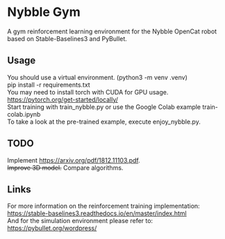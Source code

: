 # Nybble Gym
A gym reinforcement learning environment for the Nybble OpenCat robot based on Stable-Baselines3 and PyBullet.

## Usage
You should use a virtual environment. (python3 -m venv .venv)  
pip install -r requirements.txt  
You may need to install torch with CUDA for GPU usage. https://pytorch.org/get-started/locally/  
Start training with train_nybble.py or use the Google Colab example train-colab.ipynb  
To take a look at the pre-trained example, execute enjoy_nybble.py.

## TODO
Implement https://arxiv.org/pdf/1812.11103.pdf.  
~~Improve 3D model.~~
Compare algorithms.  
## Links
For more information on the reinforcement training implementation: https://stable-baselines3.readthedocs.io/en/master/index.html  
And for the simulation environment please refer to: https://pybullet.org/wordpress/
